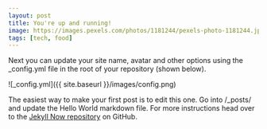 ```yaml
---
layout: post
title: You're up and running!
image: https://images.pexels.com/photos/1181244/pexels-photo-1181244.jpeg?auto=compress&cs=tinysrgb&dpr=1&w=500
tags: [tech, food]
---
```


Next you can update your site name, avatar and other options using the _config.yml file in the root of your repository (shown below).

![_config.yml]({{ site.baseurl }}/images/config.png)

The easiest way to make your first post is to edit this one. Go into /_posts/ and update the Hello World markdown file. For more instructions head over to the [Jekyll Now repository](https://github.com/barryclark/jekyll-now) on GitHub.
